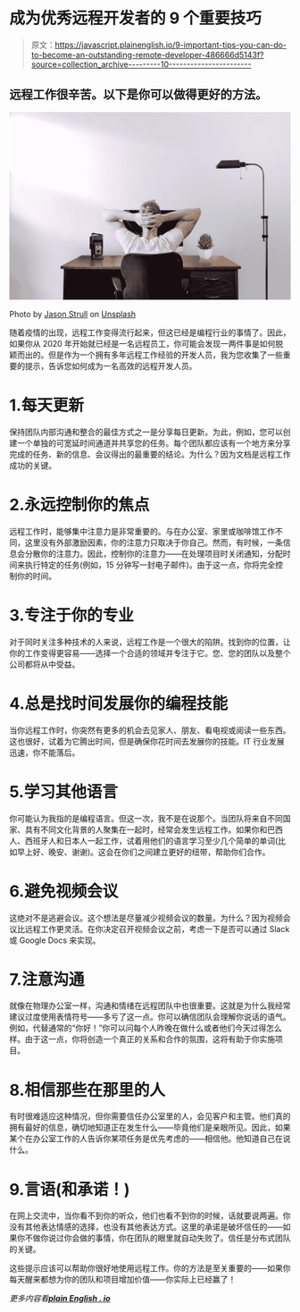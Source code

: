 # 成为优秀远程开发者的 9 个重要技巧

> 原文：<https://javascript.plainenglish.io/9-important-tips-you-can-do-to-become-an-outstanding-remote-developer-486666d5143f?source=collection_archive---------10----------------------->

## 远程工作很辛苦。以下是你可以做得更好的方法。

![](img/f7f84f1c2f16eea6d1e98805835de6a9.png)

Photo by [Jason Strull](https://unsplash.com/@jasonstrull?utm_source=medium&utm_medium=referral) on [Unsplash](https://unsplash.com?utm_source=medium&utm_medium=referral)

随着疫情的出现，远程工作变得流行起来，但这已经是编程行业的事情了。因此，如果你从 2020 年开始就已经是一名远程员工，你可能会发现一两件事是如何脱颖而出的。但是作为一个拥有多年远程工作经验的开发人员，我为您收集了一些重要的提示，告诉您如何成为一名高效的远程开发人员。

# 1.每天更新

保持团队内部沟通和整合的最佳方式之一是分享每日更新。为此，例如，您可以创建一个单独的可宽延时间通道并共享您的任务。每个团队都应该有一个地方来分享完成的任务、新的信息、会议得出的最重要的结论。为什么？因为文档是远程工作成功的关键。

# 2.永远控制你的焦点

远程工作时，能够集中注意力是非常重要的。与在办公室、家里或咖啡馆工作不同，这里没有外部激励因素，你的注意力只取决于你自己。然而，有时候，一条信息会分散你的注意力。因此，控制你的注意力——在处理项目时关闭通知，分配时间来执行特定的任务(例如，15 分钟写一封电子邮件)。由于这一点，你将完全控制你的时间。

# 3.专注于你的专业

对于同时关注多种技术的人来说，远程工作是一个很大的陷阱。找到你的位置，让你的工作变得更容易——选择一个合适的领域并专注于它。您、您的团队以及整个公司都将从中受益。

# 4.总是找时间发展你的编程技能

当你远程工作时，你突然有更多的机会去见家人、朋友、看电视或阅读一些东西。这也很好，试着为它腾出时间，但是确保你花时间去发展你的技能。IT 行业发展迅速，你不能落后。

# 5.学习其他语言

你可能认为我指的是编程语言。但这一次，我不是在说那个。当团队将来自不同国家、具有不同文化背景的人聚集在一起时，经常会发生远程工作。如果你和巴西人、西班牙人和日本人一起工作，试着用他们的语言学习至少几个简单的单词(比如早上好、晚安、谢谢)。这会在你们之间建立更好的纽带，帮助你们合作。

# 6.避免视频会议

这绝对不是逃避会议。这个想法是尽量减少视频会议的数量。为什么？因为视频会议比远程工作更灵活。在你决定召开视频会议之前，考虑一下是否可以通过 Slack 或 Google Docs 来实现。

# 7.注意沟通

就像在物理办公室一样，沟通和情绪在远程团队中也很重要。这就是为什么我经常建议过度使用表情符号——多亏了这一点。你可以确信团队会理解你说话的语气。例如，代替通常的“你好！”你可以问每个人昨晚在做什么或者他们今天过得怎么样。由于这一点，你将创造一个真正的关系和合作的氛围，这将有助于你实施项目。

# 8.相信那些在那里的人

有时很难适应这种情况，但你需要信任办公室里的人，会见客户和主管。他们真的拥有最好的信息，确切地知道正在发生什么——毕竟他们是亲眼所见。因此，如果某个在办公室工作的人告诉你某项任务是优先考虑的——相信他。他知道自己在说什么。

# 9.言语(和承诺！)

在网上交流中，当你看不到你的听众，他们也看不到你的时候，话就要说两遍。你没有其他表达情感的选择，也没有其他表达方式。这里的承诺是破坏信任的——如果你不做你说过你会做的事情，你在团队的眼里就自动失败了。信任是分布式团队的关键。

这些提示应该可以帮助你很好地使用远程工作。你的方法是至关重要的——如果你每天醒来都想为你的团队和项目增加价值——你实际上已经赢了！

*更多内容看*[***plain English . io***](http://plainenglish.io)